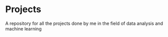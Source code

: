 # Projects
A repository for all the projects done by me in the field of data analysis and machine learning 
